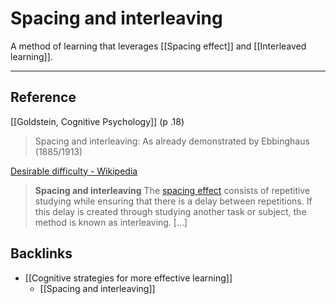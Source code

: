 # Spacing and interleaving
A method of learning that leverages [[Spacing effect]] and [[Interleaved learning]].

- - -
## Reference
[[Goldstein, Cognitive Psychology]] (p .18)
> Spacing and interleaving: As already demonstrated by Ebbinghaus (1885/1913)

[Desirable difficulty - Wikipedia](https://en.wikipedia.org/wiki/Desirable_difficulty#Spacing_and_interleaving)
> **Spacing and interleaving**
> The  [spacing effect](https://en.wikipedia.org/wiki/Spacing_effect)  consists of repetitive studying while ensuring that there is a delay between repetitions. If this delay is created through studying another task or subject, the method is known as interleaving.  [...]

## Backlinks
* [[Cognitive strategies for more effective learning]]
	* [[Spacing and interleaving]]

<!-- #evergreen -->

<!-- {BearID:31D051D6-BCD7-4649-A69F-F7BB3AE748F7-64008-0000020C81E847A6} -->
